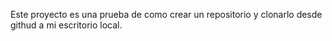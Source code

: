 Este proyecto es una prueba de como crear un repositorio y clonarlo desde githud a mi escritorio local. 